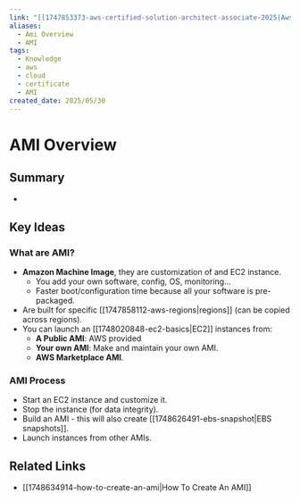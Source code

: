 ```yaml
---
link: "[[1747853373-aws-certified-solution-architect-associate-2025|Aws Certified Solution Architect Associate 2025]]"
aliases:
  - Ami Overview
  - AMI
tags:
  - Knowledge
  - aws
  - cloud
  - certificate
  - AMI
created_date: 2025/05/30
---
```

# AMI Overview
## Summary
- 
## Key Ideas
### What are AMI?
- **Amazon Machine Image**, they are customization of and EC2 instance.
	- You add your own software, config, OS, monitoring...
	- Faster boot/configuration time because all your software is pre-packaged.
- Are built for specific [[1747858112-aws-regions|regions]] (can be copied across regions).
- You can launch an [[1748020848-ec2-basics|EC2]] instances from:
	- **A Public AMI**: AWS provided
	- **Your own AMI**: Make and maintain your own AMI.
	- **AWS Marketplace AMI**.
### AMI Process
- Start an EC2 instance and customize it.
- Stop the instance (for data integrity).
- Build an AMI - this will also create [[1748626491-ebs-snapshot|EBS snapshots]].
- Launch instances from other AMIs.
## Related Links
- [[1748634914-how-to-create-an-ami|How To Create An AMI]]